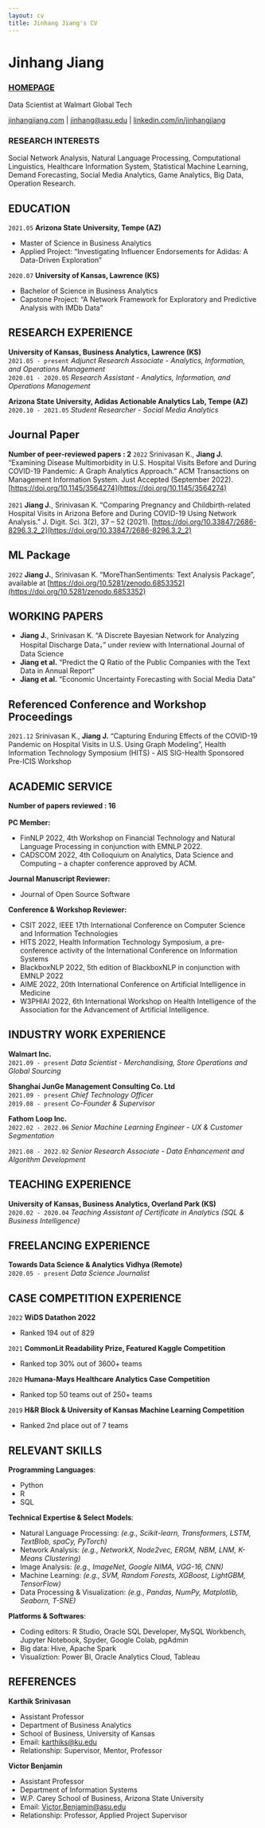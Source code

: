 ```yaml
---
layout: cv
title: Jinhang Jiang's CV
---
```

# Jinhang Jiang
### <a href="http://jinhangjiang.com">HOMEPAGE</a>
Data Scientist at Walmart Global Tech


<div id="webaddress">
<a href="mailto: http://jinhangjiang.com">jinhangjiang.com</a>
| <a href="mailto: jinhang@asu.edu">jinhang@asu.edu</a>
| <a href="mailto: https://www.linkedin.com/in/jinhangjiang/">linkedin.com/in/jinhangjiang</a>
</div>





### RESEARCH INTERESTS

Social Network Analysis, Natural Language Processing, Computational Linguistics, Healthcare Information System, Statistical Machine Learning, Demand Forecasting, Social Media Analytics, Game Analytics, Big Data, Operation Research.




## EDUCATION

`2021.05`
__Arizona State University, Tempe (AZ)__

- Master of Science in Business Analytics
- Applied Project: “Investigating Influencer Endorsements for Adidas: A Data-Driven Exploration”

`2020.07`
__University of Kansas, Lawrence (KS)__

- Bachelor of Science in Business Analytics
- Capstone Project: “A Network Framework for Exploratory and Predictive Analysis with IMDb Data”



## RESEARCH EXPERIENCE
__University of Kansas, Business Analytics, Lawrence (KS)__ <br/>
`2021.05 - present`
_Adjunct Research Associate - Analytics, Information, and Operations Management_
<br/>
`2020.01 - 2020.05`
_Research Assistant - Analytics, Information, and Operations Management_
<br/>

__Arizona State University, Adidas Actionable Analytics Lab, Tempe (AZ)__<br/>
`2020.10 - 2021.05`
_Student Researcher - Social Media Analytics_



## Journal Paper
**Number of peer-reviewed papers : 2**
`2022`
Srinivasan K., __Jiang J.__ “Examining Disease Multimorbidity in U.S. Hospital Visits Before and During COVID-19 Pandemic: A Graph Analytics Approach.” ACM Transactions on Management Information System. Just Accepted (September 2022). [https://doi.org/10.1145/3564274](https://doi.org/10.1145/3564274)
<br/>
<br/>
`2021`
__Jiang J.__, Srinivasan K. “Comparing Pregnancy and Childbirth-related Hospital Visits in Arizona Before and During COVID-19 Using Network Analysis." J. Digit. Sci. 3(2), 37 – 52 (2021). [https://doi.org/10.33847/2686-8296.3.2_2](https://doi.org/10.33847/2686-8296.3.2_2)



## ML Package
`2022`
__Jiang J.__, Srinivasan K. “MoreThanSentiments: Text Analysis Package”, available at [https://doi.org/10.5281/zenodo.6853352](https://doi.org/10.5281/zenodo.6853352)



## WORKING PAPERS
* __Jiang J.__, Srinivasan K. “A Discrete Bayesian Network for Analyzing Hospital Discharge Data，” under review with International Journal of Data Science
* __Jiang et al.__ “Predict the Q Ratio of the Public Companies with the Text Data in Annual Report” 
* __Jiang et al.__ “Economic Uncertainty Forecasting with Social Media Data”



## Referenced Conference and Workshop Proceedings
`2021.12`
Srinivasan K., __Jiang J.__ “Capturing Enduring Effects of the COVID-19 Pandemic on Hospital Visits in U.S. Using Graph Modeling”, Health Information Technology Symposium (HITS) - AIS SIG-Health Sponsored Pre-ICIS Workshop



## ACADEMIC SERVICE
**Number of papers reviewed : 16**
<br/>
<br/>
__PC Member:__ 
* FinNLP 2022, 4th Workshop on Financial Technology and Natural Language Processing in conjunction with EMNLP 2022. 
* CADSCOM 2022, 4th Colloquium on Analytics, Data Science and Computing – a chapter conference approved by ACM. 

__Journal Manuscript Reviewer:__ 
* Journal of Open Source Software 

__Conference & Workshop Reviewer:__ 
* CSIT 2022, IEEE 17th International Conference on Computer Science and Information Technologies
* HITS 2022, Health Information Technology Symposium, a pre-conference activity of the International Conference on Information Systems
* BlackboxNLP 2022, 5th edition of BlackboxNLP in conjunction with EMNLP 2022 
* AIME 2022, 20th International Conference on Artificial Intelligence in Medicine 
* W3PHIAI 2022, 6th International Workshop on Health Intelligence of the Association for the Advancement of Artificial Intelligence.



## INDUSTRY WORK EXPERIENCE
__Walmart Inc.__<br/>
`2021.09 - present`
_Data Scientist - Merchandising, Store Operations and Global Sourcing_

__Shanghai JunGe Management Consulting Co. Ltd__<br/>
`2021.09 - present`
_Chief Technology Officer_<br/>
`2019.08 - present`
_Co-Founder & Supervisor_<br/>

__Fathom Loop Inc.__<br/>
`2022.02 - 2022.06`
_Senior Machine Learning Engineer - UX & Customer Segmentation_

`2021.08 - 2022.02`
_Senior Research Associate - Data Enhancement and Algorithm Development_





## TEACHING EXPERIENCE
__University of Kansas, Business Analytics, Overland Park (KS)__<br/>
`2020.02 - 2020.04`
_Teaching Assistant of Certificate in Analytics (SQL & Business Intelligence)_<br/>



## FREELANCING EXPERIENCE
__Towards Data Science & Analytics Vidhya (Remote)__<br/>
`2020.05 - present`
_Data Science Journalist_<br/>



## CASE COMPETITION EXPERIENCE
`2022`
__WiDS Datathon 2022__
- Ranked 194 out of 829

`2021`
__CommonLit Readability Prize, Featured Kaggle Competition__
- Ranked top 30% out of 3600+ teams

`2020`
__Humana-Mays Healthcare Analytics Case Competition__
- Ranked top 50 teams out of 250+ teams

`2019`
__H&R Block & University of Kansas Machine Learning Competition__                 
- Ranked 2nd place out of 7 teams


## RELEVANT SKILLS
__Programming Languages__: 
- Python
- R
- SQL 

__Technical Expertise & Select Models__: 
-	Natural Language Processing: _(e.g., Scikit-learn, Transformers, LSTM, TextBlob, spaCy, PyTorch)_
-	Network Analysis: _(e.g., NetworkX, Node2vec, ERGM, NBM, LNM, K-Means Clustering)_
-	Image Analysis: _(e.g., ImageNet, Google NIMA, VGG-16, CNN)_
-	Machine Learning: _(e.g., SVM, Random Forests, XGBoost, LightGBM, TensorFlow)_
-	Data Processing & Visualization: _(e.g., Pandas, NumPy, Matplotlib, Seaborn, T-SNE)_

__Platforms & Softwares__:
- Coding editors: R Studio, Oracle SQL Developer, MySQL Workbench, Jupyter Notebook, Spyder, Google Colab, pgAdmin
- Big data: Hive, Apache Spark
- Visualiztion: Power BI, Oracle Analytics Cloud, Tableau



## REFERENCES

__Karthik Srinivasan__
- Assistant Professor
- Department of Business Analytics
- School of Business, University of Kansas
- Email: karthiks@ku.edu
- Relationship: Supervisor, Mentor, Professor

__Victor Benjamin__
- Assistant Professor
- Department of Information Systems
- W.P. Carey School of Business, Arizona State University
- Email: Victor.Benjamin@asu.edu
- Relationship: Professor, Applied Project Supervisor



<!-- ### Footer

Last updated: June 29, 2021 -->
